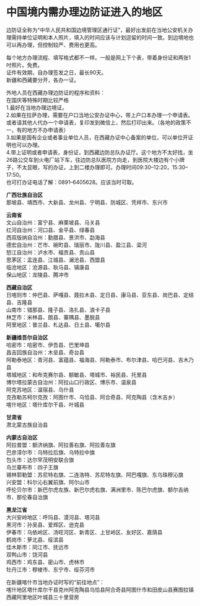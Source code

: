 # 中国境内需办理边防证进入的地区  

边防证全称为“中华人民共和国边境管理区通行证”，最好出发前在当地公安机关办理需持单位证明和本人照片，填入的时间应该与计划逗留的时间一致。到边境地也可以再办理，但控制较严、费用也更高。  

每个地方办理流程、填写格式都不一样。一般是网上下个表，带着身份证和两张1吋照片。免费。  
证件有效期，自办理签发之日，最长90天。  
新疆和西藏要分开，各办一证。  

外地人员在西藏办理边防证的程序和资料：  
在国庆等特殊时期比较严格  
1.最好在当地办理边境证。  
2.如果在拉萨办理，需要在户口当地公安办证中心，带上户口本办理一个申请表。或者请其他人代办一个申请表，复印发到微信上，然后打印出来。（各地的政策不一，有的地方不办申请表）  
3.如果是国有企业或者事业单位人员，在西藏办证中心备案的单位，可以单位开证明也可以办理。  
4.带上证明或者申请表，身份证，到西藏边防总队办证厅。这个地方不太好找，坐26路公交车到火电厂站下车，往边防总队医院方向走，到医院大楼边有个小牌子，不太显眼，写的办证，上到二楼办理即可。办理时间09:30–12:20，15:30–17:50。  
也可打办证电话了解：0891–6405628。应该当时可取。  

**广西壮族自治区**  
那坡县、靖西市、大新县、龙州县、宁明县、防城区、凭祥市、东兴市  

**云南省**  
文山自治州：富宁县、麻栗坡县、马关县  
红河自治州：河口县、金平县、绿春县  
西双版纳自洽州：勤腊县、景洪市、勐海县  
德宏自治州：芒市、碗町县、瑞丽市、陇川县、盈江县、梁河  
怒江自治州：泸水市、福贡县、贡山县  
思茅区：孟连县、江城县、澜沧县、西盟县  
临沧地区：沧源县、耿马县、镇康县  
保山地区：龙陵县、腾冲市  

**西藏自治区**  
日喀则市：仲巴县、萨嘎县、聂拉木县、定日县、康马县、亚东县、岗巴县、定结县、吉隆县  
山南市：错那县、隆子县、洛扎县、浪卡子县  
林芝市：米林县、朗县、寨隅县、墨脱县  
阿里地区：普兰县、札达县、日土县、噶尔县  

**新疆维吾尔自治区**  
哈密市：哈密市、伊吾县、巴里坤县  
昌吉回族自治州：木垒县、奇台县  
阿勒泰地区：青河县、富蕴县、福海县、阿勒泰市、布尔津县、哈巴河县、吉木乃县  
塔城地区：和布克赛尔县、额敏县、塔城市、裕民县、托里县  
博尔塔拉蒙古自治州：阿拉山口行政区、博乐市、温泉县  
阿克苏地区：温宿县、乌什县  
克孜勒苏柯尔克孜：阿图什市、乌恰县、阿合奇县、阿克陶县（含木吉乡）  
喀什地区：塔什库尔干县、叶城县  

**甘肃省**  
肃北蒙古族自治县  

**内蒙古自治区**  
阿拉普盟：额济纳旗、阿拉善右旗、阿拉善左旗  
巴彦漳尔市：乌特拉后旗、乌特拉中旗  
包头市：达尔罕茂明安联合旗  
鸟兰寨布市：四子王旗  
锡林郭勒盟：苏尼特右旗、二连浩特、苏尼特左旗、阿巴嘎旗、东乌珠穆沁旗  
兴安盟：科尔沁右翼前旗、阿尔山市  
呼伦贝尔市：新巴尔虎左族、新巴尔虎右旗、满洲里市、陈巴尔虎旗、额尔吉纳市、那伦春自治旗  

**黑龙江省**  
大兴安岭地区：呼玛县、漠河县、塔河县  
黑河市：孙吴县、爱辉区、逊克县  
伊春市：乌依岭区、汤旺河区、新青区、上甘岭区、友好区、嘉荫县  
鹤岗市：萝北县、绥滨县  
佳木斯市：同江市、抚远市  
双鸭山市：饶河县  
鸡西市：鸡东县、密山市、虎林市  
牡丹江市：穆棱市、东宁市、绥芬河市  

在新疆喀什市当地办证时写的“前往地点”：  
喀什地区塔什库尔干县克州阿克陶县乌恰县阿合奇县阿图什市和田皮山县赛图拉镇西藏阿里地区叶城县三十里营房  
<!-- Last processed: 2025-07-22 03:44:30 -->
